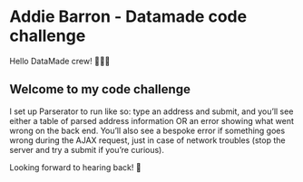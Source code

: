 # Addie Barron - Datamade code challenge

Hello DataMade crew! 👋👋👋

## Welcome to my code challenge

I set up Parserator to run like so: type an address and submit, and you’ll see either a table of parsed address information OR an error showing what went wrong on the back end. You’ll also see a bespoke error if something goes wrong during the AJAX request, just in case of network troubles (stop the server and try a submit if you’re curious).

Looking forward to hearing back! 🦑